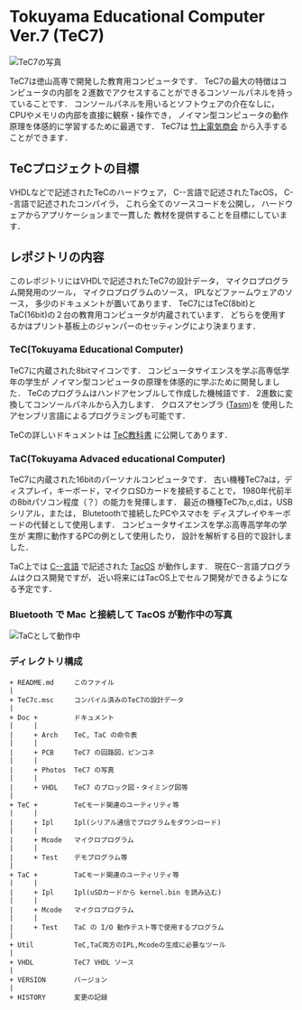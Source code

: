 # Tokuyama Educational Computer Ver.7 (TeC7)

![TeC7の写真](https://github.com/tctsigemura/TeC7/blob/master/Doc/Photos/TeC7c.jpg?raw=true "写真")

TeC7は徳山高専で開発した教育用コンピュータです．
TeC7の最大の特徴はコンピュータの内部を２進数でアクセスすることができるコンソールパネルを持っていることです．
コンソールパネルを用いるとソフトウェアの介在なしに，
CPUやメモリの内部を直接に観察・操作でき，
ノイマン型コンピュータの動作原理を体感的に学習するために最適です．
TeC7は
[竹上電気商会](http://www.e-takegami.jp/products/tec6/)
から入手することができます．

## TeCプロジェクトの目標

VHDLなどで記述されたTeCのハードウェア，
C--言語で記述されたTacOS，
C--言語で記述されたコンパイラ，
これら全てのソースコードを公開し，
ハードウェアからアプリケーションまで一貫した
教材を提供することを目標にしています．

## レポジトリの内容
このレポジトリにはVHDLで記述されたTeC7の設計データ，
マイクロプログラム開発用のツール，
マイクロプログラムのソース，
IPLなどファームウェアのソース，
多少のドキュメントが置いてあります．
TeC7にはTeC(8bit)とTaC(16bit)の２台の教育用コンピュータが内蔵されています．
どちらを使用するかはプリント基板上のジャンパーのセッティングにより決まります．

### TeC(Tokuyama Educational Computer)
TeC7に内蔵された8bitマイコンです．
コンピュータサイエンスを学ぶ高専低学年の学生が
ノイマン型コンピュータの原理を体感的に学ぶために開発しました．
TeCのプログラムはハンドアセンブルして作成した機械語です．
2進数に変換してコンソールパネルから入力します．
クロスアセンブラ
([Tasm](https://github.com/tctsigemura/Tasm))を
使用したアセンブリ言語によるプログラミングも可能です．

TeCの詳しいドキュメントは
[TeC教科書](https://github.com/tctsigemura/TecTextBook/raw/master/tec.pdf)
に公開してあります．

### TaC(Tokuyama Advaced educational Computer)
TeC7に内蔵された16bitのパーソナルコンピュータです．
古い機種TeC7aは，ディスプレイ，キーボード，マイクロSDカードを接続することで，
1980年代前半の8bitパソコン程度（？）の能力を発揮します．
最近の機種TeC7b,c,dは，USBシリアル，または，
Blutetoothで接続したPCやスマホを
ディスプレイやキーボードの代替として使用します．
コンピュータサイエンスを学ぶ高専高学年の学生が
実際に動作するPCの例として使用したり，
設計を解析する目的で設計しました．

TaC上では
[C--言語](https://github.com/tctsigemura/C--)
で記述された
[TacOS](https://github.com/tctsigemura/TacOS)
が動作します．
現在C--言語プログラムはクロス開発ですが，
近い将来にはTacOS上でセルフ開発ができるようになる予定です．

### Bluetooth で Mac と接続して TacOS が動作中の写真
![TaCとして動作中](https://github.com/tctsigemura/TeC7/blob/master/Doc/Photos/Blueterm.jpg?raw=true "写真")

### ディレクトリ構成

```
+ README.md     このファイル
|
+ TeC7c.msc     コンパイル済みのTeC7の設計データ
|
+ Doc +         ドキュメント
|     |
|     + Arch    TeC, TaC の命令表
|     |
|     + PCB     TeC7 の回路図，ピンコネ
|     |
|     + Photos  TeC7 の写真
|     |
|     + VHDL    TeC7 のブロック図・タイミング図等
|
+ TeC +         TeCモード関連のユーティリティ等
|     |
|     + Ipl     Ipl(シリアル通信でプログラムをダウンロード)
|     |
|     + Mcode   マイクロプログラム
|     |
|     + Test    デモプログラム等
|
+ TaC +         TaCモード関連のユーティリティ等
|     |
|     + Ipl     Ipl(uSDカードから kernel.bin を読み込む)
|     |
|     + Mcode   マイクロプログラム
|     |
|     + Test    TaC の I/O 動作テスト等で使用するプログラム
|
+ Util          TeC,TaC両方のIPL,Mcodeの生成に必要なツール
|
+ VHDL          TeC7 VHDL ソース
|
+ VERSION       バージョン
|
+ HISTORY       変更の記録
```
